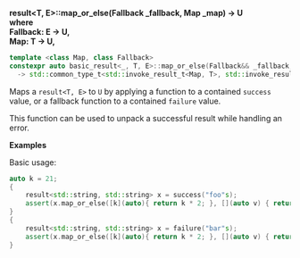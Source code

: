 **result&lt;T, E&gt;::map_or_else(Fallback _fallback, Map _map) -> U**  
**where**  
**Fallback: E -> U,**  
**Map: T -> U,**  

```cpp
template <class Map, class Fallback>
constexpr auto basic_result<_, T, E>::map_or_else(Fallback&& _fallback, Map&& _map) const&
  -> std::common_type_t<std::invoke_result_t<Map, T>, std::invoke_result_t<Fallback, E>> ;
``` 

Maps a `result<T, E>` to `U` by applying a function to a contained `success` value, or a fallback function to a contained `failure` value.

This function can be used to unpack a successful result while handling an error.

**Examples**

Basic usage:

```cpp
auto k = 21;
{
    result<std::string, std::string> x = success("foo"s);
    assert(x.map_or_else([k](auto){ return k * 2; }, [](auto v) { return v.length(); }) == 3);
}
{
    result<std::string, std::string> x = failure("bar"s);
    assert(x.map_or_else([k](auto){ return k * 2; }, [](auto v) { return v.length(); }) == 42);
}
```
